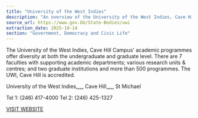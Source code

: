 ```yaml
---
title: "University of the West Indies"
description: "An overview of the University of the West Indies, Cave Hill Campus, detailing its academic offerings, accreditation, and contact information."
source_url: https://www.gov.bb/State-Bodies/uwi
extraction_date: 2025-10-14
section: "Government, Democracy and Civic Life"
---
```

The University of the West Indies, Cave Hill Campus' academic programmes offer diversity at both the undergraduate and graduate level. There are 7 faculties with supporting academic departments; various research units & centres; and two graduate institutions and more than 500 programmes. The UWI, Cave Hill is accredited.

University of the West Indies␣␣
Cave Hill␣␣
St Michael

Tel 1: (246) 417-4000
Tel 2: (246) 425-1327

[VISIT WEBSITE](https://cavehill.uwi.edu/)
```